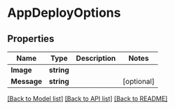 # AppDeployOptions

## Properties
Name | Type | Description | Notes
------------ | ------------- | ------------- | -------------
**Image** | **string** |  | 
**Message** | **string** |  | [optional] 

[[Back to Model list]](../README.md#documentation-for-models) [[Back to API list]](../README.md#documentation-for-api-endpoints) [[Back to README]](../README.md)


